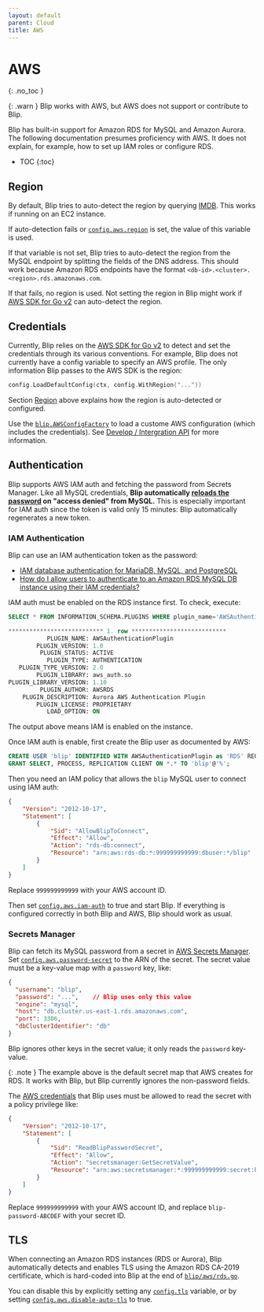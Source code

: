 ```yaml
---
layout: default
parent: Cloud
title: AWS
---
```



# AWS
{: .no_toc }

{: .warn }
Blip works with AWS, but AWS does not support or contribute to Blip.

Blip has built-in support for Amazon RDS for MySQL and Amazon Aurora.
The following documentation presumes proficiency with AWS.
It does not explain, for example, how to set up IAM roles or configure RDS.

* TOC
{:toc}


## Region

By default, Blip tries to auto-detect the region by querying [IMDB](https://docs.aws.amazon.com/AWSEC2/latest/UserGuide/ec2-instance-metadata.html).
This works if running on an EC2 instance.

If auto-detection fails or [`config.aws.region`](../config/config-file#region) is set, the value of this variable is used.

If that variable is not set, Blip tries to auto-detect the region from the MySQL endpoint by splitting the fields of the DNS address.
This should work because Amazon RDS endpoints have the format `<db-id>.<cluster>.<region>.rds.amazonaws.com`.

If that fails, no region is used.
Not setting the region in Blip might work if [AWS SDK for Go v2](https://pkg.go.dev/github.com/aws/aws-sdk-go-v2) can auto-detect the region.

## Credentials

Currently, Blip relies on the [AWS SDK for Go v2](https://pkg.go.dev/github.com/aws/aws-sdk-go-v2) to detect and set the credentials through its various conventions.
For example, Blip does not currently have a config variable to specify an AWS profile.
The only information Blip passes to the AWS SDK is the region:

```go
config.LoadDefaultConfig(ctx, config.WithRegion("..."))
```

Section [Region](#region) above explains how the region is auto-detected or configured.

Use the [`blip.AWSConfigFactory`](https://pkg.go.dev/github.com/cashapp/blip#AWSConfigFactory) to load a custome AWS configuration (which includes the credentials).
See [Develop / Intergration API](../develop/integration-api) for more information.

## Authentication

Blip supports AWS IAM auth and fetching the password from Secrets Manager.
Like all MySQL credentials, **Blip automatically [reloads the password](../monitors/mysql-connection#password-reloading) on "access denied" from MySQL.**
This is especially important for IAM auth since the token is valid only 15 minutes: Blip automatically regenerates a new token.

### IAM Authentication

Blip can use an IAM authentication token as the password:

* [IAM database authentication for MariaDB, MySQL, and PostgreSQL](https://docs.aws.amazon.com/AmazonRDS/latest/UserGuide/UsingWithRDS.IAMDBAuth.html)
* [How do I allow users to authenticate to an Amazon RDS MySQL DB instance using their IAM credentials?](https://aws.amazon.com/premiumsupport/knowledge-center/users-connect-rds-iam/)

IAM auth must be enabled on the RDS instance first.
To check, execute:

```sql
SELECT * FROM INFORMATION_SCHEMA.PLUGINS WHERE plugin_name='AWSAuthenticationPlugin'\G

*************************** 1. row ***************************
           PLUGIN_NAME: AWSAuthenticationPlugin
        PLUGIN_VERSION: 1.0
         PLUGIN_STATUS: ACTIVE
           PLUGIN_TYPE: AUTHENTICATION
   PLUGIN_TYPE_VERSION: 2.0
        PLUGIN_LIBRARY: aws_auth.so
PLUGIN_LIBRARY_VERSION: 1.10
         PLUGIN_AUTHOR: AWSRDS
    PLUGIN_DESCRIPTION: Aurora AWS Authentication Plugin
        PLUGIN_LICENSE: PROPRIETARY
           LOAD_OPTION: ON
```

The output above means IAM is enabled on the instance.

Once IAM auth is enable, first create the Blip user as documented by AWS:

```sql
CREATE USER 'blip' IDENTIFIED WITH AWSAuthenticationPlugin as 'RDS' REQUIRE SSL;
GRANT SELECT, PROCESS, REPLICATION CLIENT ON *.* TO 'blip'@'%';
```

Then you need an IAM policy that allows the `blip` MySQL user to connect using IAM auth:

```json
{
    "Version": "2012-10-17",
    "Statement": [
        {
            "Sid": "AllowBlipToConnect",
            "Effect": "Allow",
            "Action": "rds-db:connect",
            "Resource": "arn:aws:rds-db:*:999999999999:dbuser:*/blip"
        }
    ]
}
```

Replace `999999999999` with your AWS account ID.

Then set [`config.aws.iam-auth`](../config/config-file#iam-auth) to true and start Blip.
If everything is configured correctly in both Blip and AWS, Blip should work as usual.

### Secrets Manager

Blip can fetch its MySQL password from a secret in [AWS Secrets Manager](https://aws.amazon.com/secrets-manager/).
Set [`config.aws.password-secret`](../config/config-file#password-secret) to the ARN of the secret.
The secret value must be a key-value map with a `password` key, like:

```json
{
  "username": "blip",
  "password": "...",    // Blip uses only this value
  "engine": "mysql",
  "host": "db.cluster.us-east-1.rds.amazonaws.com",
  "port": 3306,
  "dbClusterIdentifier": "db"
}
```

Blip ignores other keys in the secret value; it only reads the `password` key-value.

{: .note }
The example above is the default secret map that AWS creates for RDS.
It works with Blip, but Blip currently ignores the non-password fields.

The [AWS credentials](#credentials) that Blip uses must be allowed to read the secret with a policy privilege like:

```json
{
    "Version": "2012-10-17",
    "Statement": [
        {
            "Sid": "ReadBlipPasswordSecret",
            "Effect": "Allow",
            "Action": "secretsmanager:GetSecretValue",
            "Resource": "arn:aws:secretsmanager:*:999999999999:secret:blip-password-ABCDEF"
        }
    ]
}
```

Replace `999999999999` with your AWS account ID, and replace `blip-password-ABCDEF` with your secret ID.


## TLS

When connecting an Amazon RDS instances (RDS or Aurora), Blip automatically detects and enables TLS using the Amazon RDS CA-2019 certificate, which is hard-coded into Blip at the end of [`blip/aws/rds.go`](https://github.com/cashapp/blip/blob/main/aws/rds.go).

You can disable this by explicitly setting any [`config.tls`](../config/config-file#tls) variable, or by setting [`config.aws.disable-auto-tls`](../config/config-file#disable-auto-tls) to true.
